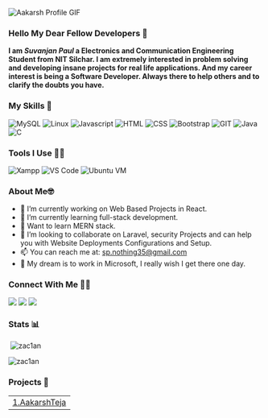 ![Aakarsh Profile GIF](https://github.com/AakarshTeja/AakarshTeja/raw/master/aakarsh-profile.gif)
### Hello My Dear Fellow Developers 👋
__I am *Suvanjan Paul* a Electronics and Communication Engineering Student from NIT Silchar. I am extremely interested in problem solving and developing insane projects for real life applications. And my career interest is being a Software Developer. Always there to help others and to clarify the doubts you have.__

### My Skills 🚀

![MySQL](https://img.shields.io/badge/mysql-%4479A1.svg?style=for-the-badge&logo=mysql&logoColor=white&color=4479A1)
![Linux](https://img.shields.io/badge/linux-%FCC624.svg?style=for-the-badge&logo=linux&logoColor=black&color=FCC624)
![Javascript](https://img.shields.io/badge/javscript-%F7DF1E.svg?style=for-the-badge&logo=javascript&logoColor=black&color=F7DF1E)
![HTML](https://img.shields.io/badge/html5-%3776AB.svg?style=for-the-badge&logo=html5&logoColor=white&color=E34F26)
![CSS](https://img.shields.io/badge/css3-%1572B6.svg?style=for-the-badge&logo=css3&logoColor=white&color=1572B6)
![Bootstrap](https://img.shields.io/badge/bootstrap-%3776AB.svg?style=for-the-badge&logo=bootstrap&logoColor=white&color=563D7C)
![GIT](https://img.shields.io/badge/git-%3776AB.svg?style=for-the-badge&logo=git&logoColor=white&color=F05032)
![Java](https://img.shields.io/badge/java-%7396.svg?style=for-the-badge&logo=java&logoColor=white&color=007396)
![C](https://img.shields.io/badge/c-%3776AB.svg?style=for-the-badge&logo=c&logoColor=white&color=A8B9CC)

### Tools I Use 🔧🔨
![Xampp](https://img.shields.io/badge/xampp-%FCC624.svg?style=for-the-badge&logo=xampp&logoColor=white&color=FB7A24)
![VS Code](https://img.shields.io/badge/VS%20Code-007ACC.svg?&style=for-the-badge&logo=visual-studio-code&logoColor=white)
![Ubuntu VM](https://img.shields.io/badge/Ubuntu%20VM-E95420.svg?style=for-the-badge&logo=ubuntu&logoColor=white)

### About Me🤓

- 🔭 I’m currently working on Web Based Projects in React.
- 🌱 I’m currently learning full-stack development.
- 🏫  Want to learn MERN stack.
- 👯 I’m looking to collaborate on Laravel, security Projects and can help you with Website Deployments Configurations and Setup.
- 📫 You can reach me at: <a href="mailto:sp.nothing35@gmail.com">sp.nothing35@gmail.com</a>
- 💭 My dream is to work in Microsoft, I really wish I get there one day.

### Connect With Me 🤝🤝
[<img src="https://img.shields.io/badge/aakarshteja-%230077B5.svg?&style=for-the-badge&logo=linkedin&logoColor=white" />](https://www.linkedin.com/in/suvanjanpaul/)
[<img src = "https://img.shields.io/badge/aakarshteja-%2320A1F1.svg?&style=for-the-badge&logo=twitter&logoColor=white">](https://twitter.com/Zac1aN35)
[<img src = "https://img.shields.io/badge/aakarshteja-%181717.svg?&style=for-the-badge&logo=facebook&logoColor=white&color=1877F2">](https://www.facebook.com/suvanjan.paul.5/)

### Stats 📊
<p>&nbsp;<img align="center" src="https://github-readme-stats.vercel.app/api?username=zac1an&show_icons=true&locale=en" alt="zac1an" /></p>

<p><img align="center" src="https://github-readme-streak-stats.herokuapp.com/?user=zac1an&" alt="zac1an" /></p>

### Projects 💪
<!--START_SECTION:data-section-->
<table width="100%"><tr><td align="center"><a href="https://github.com/AakarshTeja/AakarshTeja">1.AakarshTeja</a> </td></tr></table>
<!--END_SECTION:data-section-->
